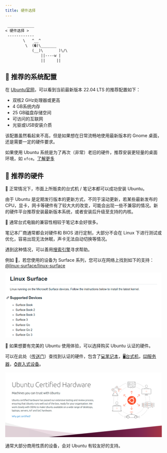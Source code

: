```yaml
---
title: 硬件选择
---
```



```:no-line-numbers
 ____________
< 硬件选择 >
 ------------
        \   ^__^
         \  (�)\_______
            (__)\       )\/\
                ||----w |
                ||     ||
```

## 🍨 推荐的系统配置

在 [Ubuntu官网](https://cn.ubuntu.com/download/desktop)，可以看到当前最新版本 22.04 LTS 的推荐配置如下：

- 双核2 GHz处理器或更高
- 4 GB系统内存
- 25 GB磁盘存储空间
- 可访问的互联网
- 光驱或USB安装介质

该配置虽然看起来不高，但是如果想在日常流畅地使用最新版本的 Gnome 桌面，还是需要一定的硬件要求。

如果使用 Ubuntu 系统是为了再次（非常）老旧的硬件，推荐安装更轻量的桌面环境，如 `xfce`。[了解更多](/guide/prepare/distribution.html)


## 🧁 推荐的硬件

🍊 正常情况下，市面上所贩卖的台式机 / 笔记本都可以成功安装 Ubuntu。

由于 Ubuntu 是定期发行版本的更新方式，不同于滚动更新，若某些最新发布的 CPU，显卡，网卡等硬件有了较大大的改变，可能会出现一些不兼容的情况。新的硬件平台推荐安装最新版本系统，或者安装后升级至支持的内核。



🍋 通常台式电脑的兼容性相较于笔记本会好很多。

笔记本厂商通常都会对硬件和 BIOS 进行定制，大部分不会在 Linux 下进行测试或优化，容易出现无法休眠，声卡无法自动切换等情况。

遇到这种情况，可以善用[搜索引擎](https://www.bing.com)寻求帮助。

例如 🌰，若您使用的设备为 Surface 系列，您可以在网络上找到如下的支持：[@linux-surface/linux-surface](https://github.com/linux-surface/linux-surface)

![surface](/images/docs/guide/prepare/hardware/surface.png)


🍓 如果想要有完美的 Ubuntu 使用体验，可以选择购买 Ubuntu 认证的硬件。

可以在此处（[传送门](https://ubuntu.com/certified)）查找到认证的硬件，包含了[💻笔记本](https://ubuntu.com/certified/laptops)，[🖥台式机](https://ubuntu.com/certified/desktops)，[⌨️服务器](https://ubuntu.com/certified/servers)，[⌚️嵌入式设备](https://ubuntu.com/certified/devices)。


![certified](/images/docs/guide/prepare/hardware/certified.png)


通常大部分商用性质的设备，会对 Ubuntu 有较友好的支持。
